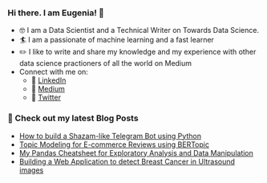 ### Hi there. I am Eugenia! 👋

* :nerd_face: I am a Data Scientist and a Technical Writer on Towards Data Science.
* :surfer: I am a passionate of machine learning and a fast learner
* :pencil2: I like to write and share my knowledge and my experience with other data science practioners of all the world on Medium
* Connect with me on:
   * :handbag: [LinkedIn](https://www.linkedin.com/in/eugenia-anello/)
   * :blue_book: [Medium](https://medium.com/@eugenia-anello)
   * :gem: [Twitter](https://twitter.com/AnelloEugenia)

### :dart: Check out my latest Blog Posts

* [How to build a Shazam-like Telegram Bot using Python](https://towardsdatascience.com/how-to-build-a-shazam-like-telegram-bot-using-python-98dc081c53d5?sk=ab629aad0f5fe7810027cdce5ee4165b)
* [Topic Modeling for E-commerce Reviews using BERTopic](https://pub.towardsai.net/topic-modeling-for-e-commerce-reviews-using-bertopic-b1b9e85c710b?sk=ee49a5935cb0a4945492f7d7cf69a353)
* [My Pandas Cheatsheet for Exploratory Analysis and Data Manipulation](https://pub.towardsai.net/my-pandas-cheatsheet-for-exploratory-analysis-and-data-manipulation-75c8ea462d12?sk=1c13f2cc47bc36de31daed472fc5c4e4)
* [Building a Web Application to detect Breast Cancer in Ultrasound images](https://medium.com/mlearning-ai/building-a-web-application-to-detect-breast-cancer-in-ultrasound-images-df391483fbd9)


